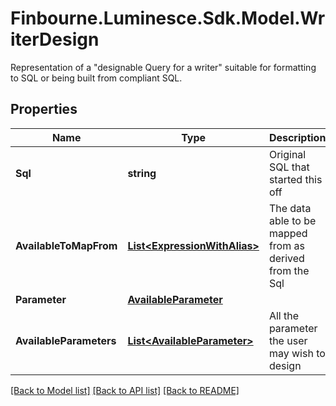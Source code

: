 # Finbourne.Luminesce.Sdk.Model.WriterDesign
Representation of a \"designable Query for a writer\" suitable for formatting to SQL or being built from compliant SQL.

## Properties

Name | Type | Description | Notes
------------ | ------------- | ------------- | -------------
**Sql** | **string** | Original SQL that started this off | 
**AvailableToMapFrom** | [**List&lt;ExpressionWithAlias&gt;**](ExpressionWithAlias.md) | The data able to be mapped from as derived from the Sql | [optional] 
**Parameter** | [**AvailableParameter**](AvailableParameter.md) |  | [optional] 
**AvailableParameters** | [**List&lt;AvailableParameter&gt;**](AvailableParameter.md) | All the parameter the user may wish to design | [optional] 

[[Back to Model list]](../README.md#documentation-for-models) [[Back to API list]](../README.md#documentation-for-api-endpoints) [[Back to README]](../README.md)

